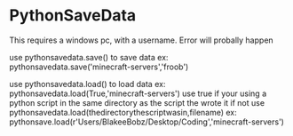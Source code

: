 # PythonSaveData

This requires a windows pc, with a username. Error will probally happen

use pythonsavedata.save() to save data ex: pythonsavedata.save('minecraft-servers','froob')

use pythonsavedata.load() to load data ex: pythonsavedata.load(True,'minecraft-servers') use true if your using a python script in the same directory as the script the wrote it
if not use pythonsavedata.load(thedirectorythescriptwasin,filename) ex: pythonsave.load(r'Users/BlakeeBobz/Desktop/Coding','minecraft-servers')
